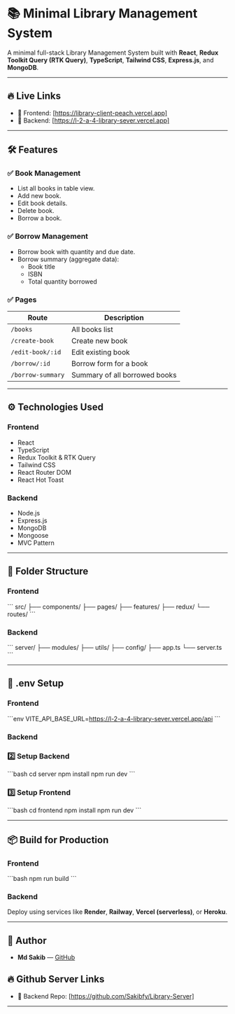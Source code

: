 # 📚 Minimal Library Management System

A minimal full-stack Library Management System built with **React**, **Redux Toolkit Query (RTK Query)**, **TypeScript**, **Tailwind CSS**, **Express.js**, and **MongoDB**.

---

## 🔥 Live Links

- 🔗 Frontend: [https://library-client-peach.vercel.app]
- 🔗 Backend: [https://l-2-a-4-library-sever.vercel.app]

---

## 🛠️ Features

### ✅ Book Management

- List all books in table view.
- Add new book.
- Edit book details.
- Delete book.
- Borrow a book.

### ✅ Borrow Management

- Borrow book with quantity and due date.
- Borrow summary (aggregate data):
  - Book title
  - ISBN
  - Total quantity borrowed

### ✅ Pages

| Route | Description |
|-------|-------------|
| `/books` | All books list |
| `/create-book` | Create new book |
| `/edit-book/:id` | Edit existing book |
| `/borrow/:id` | Borrow form for a book |
| `/borrow-summary` | Summary of all borrowed books |

---

## ⚙️ Technologies Used

### Frontend
- React
- TypeScript
- Redux Toolkit & RTK Query
- Tailwind CSS
- React Router DOM
- React Hot Toast

### Backend
- Node.js
- Express.js
- MongoDB
- Mongoose
- MVC Pattern

---

## 📁 Folder Structure

### Frontend

\`\`\`
src/
├── components/
├── pages/
├── features/
├── redux/
└── routes/
\`\`\`

### Backend

\`\`\`
server/
├── modules/
├── utils/
├── config/
├── app.ts
└── server.ts
\`\`\`

---

## 🔐 .env Setup

### Frontend

\`\`\`env
VITE_API_BASE_URL=https://l-2-a-4-library-sever.vercel.app/api
\`\`\`

### Backend



### 2️⃣ Setup Backend

\`\`\`bash
cd server
npm install
npm run dev
\`\`\`

### 3️⃣ Setup Frontend

\`\`\`bash
cd frontend
npm install
npm run dev
\`\`\`

---

## 📦 Build for Production

### Frontend

\`\`\`bash
npm run build
\`\`\`

### Backend

Deploy using services like **Render**, **Railway**, **Vercel (serverless)**, or **Heroku**.

---

## 🙌 Author

- **Md Sakib** — [GitHub](https://github.com/mdsakibfy)
## 🔥 Github Server Links

- 🔗 Backend Repo: [https://github.com/Sakibfy/Library-Server]
---
